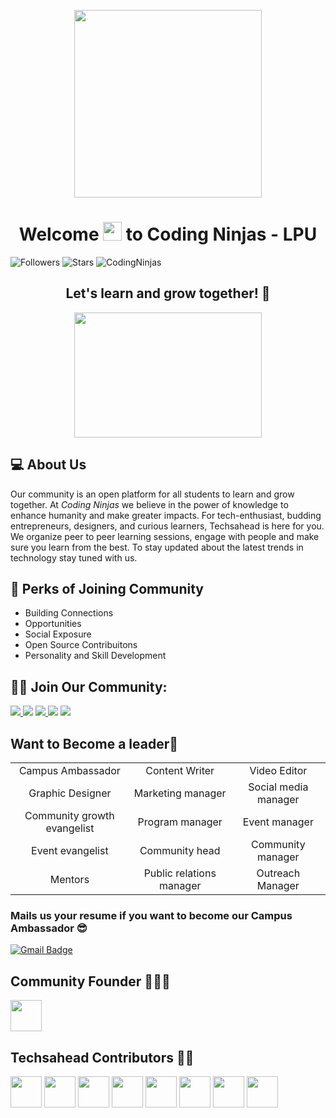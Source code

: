 <p align="center">
<a><img src="https://www.codingninjas.com/assets-landing/images/CNLOGO.svg" width="300px"> </a>
  

  </p>

<h1 align="center">Welcome <img src="https://raw.githubusercontent.com/MartinHeinz/MartinHeinz/master/wave.gif" width="30px"> to Coding Ninjas - LPU</h1>


![Followers](https://img.shields.io/github/followers/Techsahead?style=plastic&color=white=FOLLOWERS)
![Stars](https://img.shields.io/github/stars/Techahead?affiliations=OWNER&style=social)
<img src="https://komarev.com/ghpvc/?username=CodingNinjas-LPU" alt="CodingNinjas" /> 
  
  </p>
 
<h2 align="center">Let's learn and grow together! 🌱</h2>
<p align="center">
  
   <img src="https://encrypted-tbn0.gstatic.com/images?q=tbn:ANd9GcS6xRtLJRKPow_LKpj3Byq_iXOV1sg2nVpjkg&usqp=CAU" width=300, height=200>
       
</p>
<h2>💻 About Us</h2>

Our community is an open platform for all students to learn and grow together. At *Coding Ninjas* we believe in the power of knowledge to enhance humanity and make greater impacts. For tech-enthusiast, budding entrepreneurs, designers, and curious learners, Techsahead is here for you. We organize peer to peer learning sessions, engage with people and make sure you learn from the best. To stay updated about the latest trends in technology stay tuned with us.

<h2>🤩 Perks of Joining Community </h2>

* Building Connections
* Opportunities
* Social Exposure
* Open Source Contribuitons
* Personality and Skill Development

## 🤝🏻 Join Our Community:
<p align="left">
<a href = "https://discord.gg/gn6mAXcf4q" target="_blank"><img src="https://img.icons8.com/color/48/000000/discord--v2.png"/>
<a href = "https://www.linkedin.com/company/techsahead" target="_blank"><img src="https://img.icons8.com/fluent/48/000000/linkedin.png"/></a>
<a href = "https://www.instagram.com/techsahead/" target="_blank"><img src="https://img.icons8.com/fluency/48/000000/instagram-new.png"/>
<a href = "https://www.youtube.com/channel/UCpwPUtcsdwetPI0W7wa8HtA" target="_blank"><img src="https://img.icons8.com/color/48/000000/youtube-play.png"/></a>
<a href = "https://t.me/joinchat/k6cgFLo21rQ5MjZl" target="_blank"><img src="https://img.icons8.com/color/50/000000/telegram-app.png"/></a>
</p>
  
  
  <h2>Want to Become a leader🌟</h2>
  
  |  | |  |
| :---:         |     :---:      |          :---: |
| Campus Ambassador   | Content Writer | Video Editor    |
| Graphic Designer    | Marketing manager      | Social media manager     |
|Community growth evangelist|Program manager|Event manager|
|Event evangelist|Community head|Community manager|
|Mentors|Public relations manager|Outreach Manager||
  
### Mails us your resume if you want to become our Campus Ambassador 😎 

  [![Gmail Badge](https://img.shields.io/badge/-techsahead2021@gmail.com-c14438?style=flat-square&logo=Gmail&logoColor=white&link=mailto:techsahead2021@gmail.com)](mailto:techsahead2021@gmail.com)
  
## Community Founder 👩🏻‍💻
<a href = "https://github.com/iamgunjan/iamgunjan"><img src="https://avatars.githubusercontent.com/u/53567221?v=4" width=50, height=50/></a>
  
## Techsahead Contributors 💪🏻
<a href = "https://github.com/Komal-99"><img src="https://avatars.githubusercontent.com/u/74819092?s=400&v=4" width=50, height=50/></a>
  <a href = "https://github.com/Dhairya3124"><img src="https://avatars.githubusercontent.com/u/31827131?v=4" width=50, height=50/></a>
  <a href = "https://github.com/imrantechwiz"><img src="https://avatars.githubusercontent.com/u/56226186?v=4" width=50, height=50/></a>
  <a href = "https://github.com/Karan-Dhingra"><img src="https://avatars.githubusercontent.com/u/68160897?v=44" width=50, height=50/></a>
  <a href = "http://github.com/dr-apex"><img src="https://avatars.githubusercontent.com/u/30815249?v=4" width=50, height=50/></a>
  <a href = "http://www.github.com/alphadead"><img src="https://avatars.githubusercontent.com/u/59703099?v=4" width=50, height=50/></a>
  <a href = "https://github.com/Divyanshi-03"><img src="https://avatars.githubusercontent.com/u/85453778?v=4" width=50, height=50/></a>
  <a href = "https://github.com/LakshitPant09"><img src="https://avatars.githubusercontent.com/u/58610202?v=4" width=50, height=50/></a>

  
